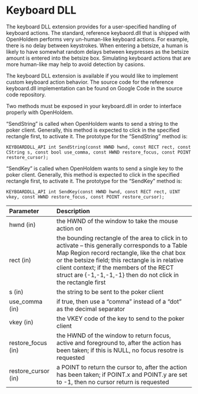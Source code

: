 # Keyboard DLL<span id="sec:Keyboard-DLL" label="sec:Keyboard-DLL"></span>

The keyboard DLL extension provides for a user-specified handling of
keyboard actions. The standard, reference keybaord.dll that is shipped
with OpenHoldem performs very un-human-like keyboard actions. For
example, there is no delay between keystrokes. When entering a betsize,
a human is likely to have somewhat random delays between keypresses as
the betsize amount is entered into the betsize box. Simulating keyboard
actions that are more human-like may help to avoid detection by casions.

The keyboard DLL extension is available if you would like to implement
custom keyboard action behavior. The source code for the reference
keyboard.dll implementation can be found on Google Code in the source
code repository.

Two methods must be exposed in your keyboard.dll in order to interface
properly with OpenHoldem.

“SendString” is called when OpenHoldem wants to send a string to the
poker client. Generally, this method is expected to click in the
specified rectangle first, to activate it. The prototype for the
“SendString” method is:

    KEYBOARDDLL_API int SendString(const HWND hwnd, const RECT rect, const CString s, const bool use_comma, const HWND restore_focus, const POINT restore_cursor);

“SendKey” is called when OpenHoldem wants to send a single key to the
poker client. Generally, this method is expected to click in the
specified rectangle first, to activate it. The prototype for the
“SendKey” method is:

    KEYBOARDDLL_API int SendKey(const HWND hwnd, const RECT rect, UINT vkey, const HWND restore_focus, const POINT restore_cursor);

| Parameter | Description |
|:---|:---|
| hwnd (in) | the HWND of the window to take the mouse action on |
| rect (in) | the bounding rectangle of the area to click in to activate – this generally corresponds to a Table Map Region record rectangle, like the chat box or the betsize field; this rectangle is in relative client context; if the members of the RECT struct are {-1,-1,-1,-1} then do not click in the rectangle first |
| s (in) | the string to be sent to the poker client |
| use_comma (in) | if true, then use a “comma” instead of a “dot” as the decimal separator |
| vkey (in) | the VKEY code of the key to send to the poker client |
| restore_focus (in) | the HWND of the window to return focus, active and foreground to, after the action has been taken; if this is NULL, no focus resotre is requested |
| restore_cursor (in) | a POINT to return the cursor to, after the action has been taken; if POINT.x and POINT.y are set to -1, then no cursor return is requested |
